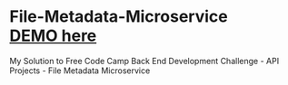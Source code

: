 # File-Metadata-Microservice   &nbsp; &nbsp; &nbsp; [DEMO here](https://dynamic-violin.glitch.me/)
My Solution to Free Code Camp Back End Development Challenge - API Projects - File Metadata Microservice
